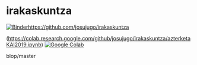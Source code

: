 # irakaskuntza

[![Binder](https://mybinder.org/badge_logo.svg)](https://mybinder.org/v2/gh/josujugo/irakaskuntza/master?filepath=azterketaKAI2019.ipynb)https://github.com/josujugo/irakaskuntza

(https://colab.research.google.com/github/josujugo/irakaskuntza/azterketaKAI2019.ipynb)  [![Google Colab](https://badgen.net/badge/Launch/on%20Google%20Colab/blue?icon=terminal)](https://colab.research.google.com/github//josujugo/irakaskuntza/azterketaKAI2019.ipynb)


blop/master
